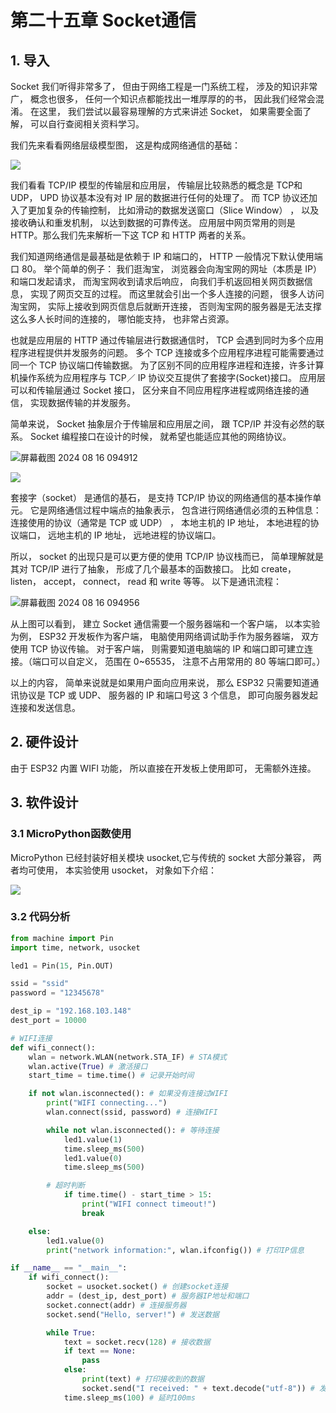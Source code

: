 # 第二十五章 Socket通信

## 1. 导入

Socket 我们听得非常多了， 但由于网络工程是一门系统工程， 涉及的知识非常广， 概念也很多， 任何一个知识点都能找出一堆厚厚的的书， 因此我们经常会混淆。 在这里， 我们尝试以最容易理解的方式来讲述 Socket， 如果需要全面了解， 可以自行查阅相关资料学习。

我们先来看看网络层级模型图， 这是构成网络通信的基础：

![](C:\Users\qiu\AppData\Roaming\marktext\images\2024-08-16-09-51-16-image.png)

我们看看 TCP/IP 模型的传输层和应用层， 传输层比较熟悉的概念是 TCP和 UDP， UPD 协议基本没有对 IP 层的数据进行任何的处理了。 而 TCP 协议还加入了更加复杂的传输控制， 比如滑动的数据发送窗口（Slice Window） ， 以及接收确认和重发机制， 以达到数据的可靠传送。 应用层中网页常用的则是 HTTP。那么我们先来解析一下这 TCP 和 HTTP 两者的关系。

我们知道网络通信是最基础是依赖于 IP 和端口的， HTTP 一般情况下默认使用端口 80。 举个简单的例子： 我们逛淘宝， 浏览器会向淘宝网的网址（本质是 IP） 和端口发起请求， 而淘宝网收到请求后响应， 向我们手机返回相关网页数据信息， 实现了网页交互的过程。 而这里就会引出一个多人连接的问题， 很多人访问淘宝网， 实际上接收到网页信息后就断开连接， 否则淘宝网的服务器是无法支撑这么多人长时间的连接的， 哪怕能支持， 也非常占资源。

也就是应用层的 HTTP 通过传输层进行数据通信时， TCP 会遇到同时为多个应用程序进程提供并发服务的问题。 多个 TCP 连接或多个应用程序进程可能需要通过同一个 TCP 协议端口传输数据。 为了区别不同的应用程序进程和连接，许多计算机操作系统为应用程序与 TCP／ IP 协议交互提供了套接字(Socket)接口。 应用层可以和传输层通过 Socket 接口， 区分来自不同应用程序进程或网络连接的通信， 实现数据传输的并发服务。

简单来说， Socket 抽象层介于传输层和应用层之间， 跟 TCP/IP 并没有必然的联系。 Socket 编程接口在设计的时候， 就希望也能适应其他的网络协议。

![屏幕截图 2024 08 16 094912](https://img.picgo.net/2024/08/16/-2024-08-16-0949129ab7c5be101808a6.png)

![](C:\Users\qiu\AppData\Roaming\marktext\images\2024-08-16-09-51-55-image.png)

套接字（socket） 是通信的基石， 是支持 TCP/IP 协议的网络通信的基本操作单元。 它是网络通信过程中端点的抽象表示， 包含进行网络通信必须的五种信息： 连接使用的协议（通常是 TCP 或 UDP） ， 本地主机的 IP 地址， 本地进程的协议端口， 远地主机的 IP 地址， 远地进程的协议端口。

所以， socket 的出现只是可以更方便的使用 TCP/IP 协议栈而已， 简单理解就是其对 TCP/IP 进行了抽象， 形成了几个最基本的函数接口。 比如 create， listen， accept， connect， read 和 write 等等。 以下是通讯流程：

![屏幕截图 2024 08 16 094956](https://img.picgo.net/2024/08/16/-2024-08-16-094956132b84796ecf0730.png)

从上图可以看到， 建立 Socket 通信需要一个服务器端和一个客户端， 以本实验为例， ESP32 开发板作为客户端， 电脑使用网络调试助手作为服务器端， 双方使用 TCP 协议传输。 对于客户端， 则需要知道电脑端的 IP 和端口即可建立连接。（端口可以自定义， 范围在 0~65535， 注意不占用常用的 80 等端口即可。）

以上的内容， 简单来说就是如果用户面向应用来说， 那么 ESP32 只需要知道通讯协议是 TCP 或 UDP、 服务器的 IP 和端口号这 3 个信息， 即可向服务器发起连接和发送信息。

## 2. 硬件设计

由于 ESP32 内置 WIFI 功能， 所以直接在开发板上使用即可， 无需额外连接。

## 3. 软件设计

### 3.1 MicroPython函数使用

MicroPython 已经封装好相关模块 usocket,它与传统的 socket 大部分兼容， 两者均可使用， 本实验使用 usocket， 对象如下介绍：

![](C:\Users\qiu\AppData\Roaming\marktext\images\2024-08-16-09-53-25-image.png)

### 3.2 代码分析

```py
from machine import Pin
import time, network, usocket

led1 = Pin(15, Pin.OUT)

ssid = "ssid"
password = "12345678"

dest_ip = "192.168.103.148"
dest_port = 10000

# WIFI连接
def wifi_connect():
    wlan = network.WLAN(network.STA_IF) # STA模式
    wlan.active(True) # 激活接口
    start_time = time.time() # 记录开始时间

    if not wlan.isconnected(): # 如果没有连接过WIFI
        print("WIFI connecting...")
        wlan.connect(ssid, password) # 连接WIFI

        while not wlan.isconnected(): # 等待连接
            led1.value(1)
            time.sleep_ms(500)
            led1.value(0)
            time.sleep_ms(500)

        # 超时判断
            if time.time() - start_time > 15:
                print("WIFI connect timeout!")
                break

    else:
        led1.value(0)
        print("network information:", wlan.ifconfig()) # 打印IP信息    

if __name__ == "__main__":
    if wifi_connect():
        socket = usocket.socket() # 创建socket连接
        addr = (dest_ip, dest_port) # 服务器IP地址和端口
        socket.connect(addr) # 连接服务器
        socket.send("Hello, server!") # 发送数据

        while True:
            text = socket.recv(128) # 接收数据
            if text == None:
                pass
            else:
                print(text) # 打印接收到的数据
                socket.send("I received: " + text.decode("utf-8")) # 发送数据
            time.sleep_ms(100) # 延时100ms

```
